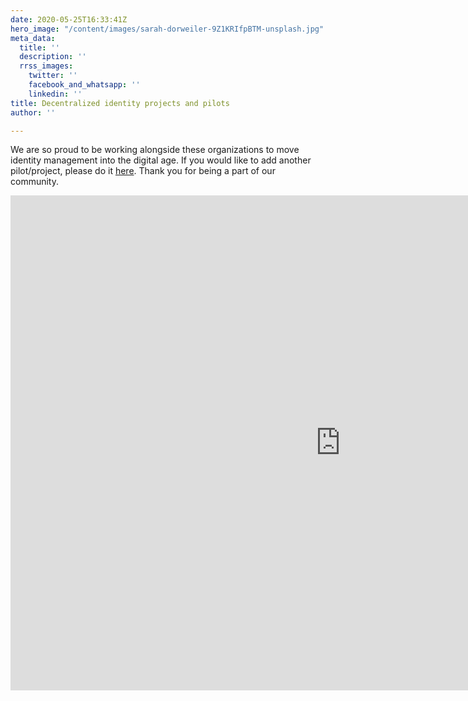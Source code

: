 ```yaml
---
date: 2020-05-25T16:33:41Z
hero_image: "/content/images/sarah-dorweiler-9Z1KRIfpBTM-unsplash.jpg"
meta_data:
  title: ''
  description: ''
  rrss_images:
    twitter: ''
    facebook_and_whatsapp: ''
    linkedin: ''
title: Decentralized identity projects and pilots
author: ''

---
```

We are so proud to be working alongside these organizations to move identity management into the digital age. If you would like to add another pilot/project, please do it [here](https://gataca.io/submit-a-decentralized-identity-pilot-or-project/). Thank you for being a part of our community.

<iframe width="1056" height="792" src="https://datastudio.google.com/embed/reporting/1_rmz0-tjHXEK_JmLi8W4iDK7Ea9cVYXV/page/Gb2JB" frameborder="0" style="border:0" allowfullscreen></iframe>